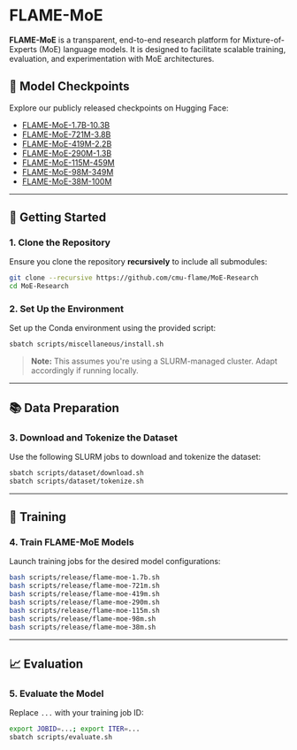 # FLAME-MoE

**FLAME-MoE** is a transparent, end-to-end research platform for Mixture-of-Experts (MoE) language models. It is designed to facilitate scalable training, evaluation, and experimentation with MoE architectures.

## 🔗 Model Checkpoints

Explore our publicly released checkpoints on Hugging Face:

* [FLAME-MoE-1.7B-10.3B](https://huggingface.co/CMU-FLAME/FLAME-MoE-1.7B-10.3B)
* [FLAME-MoE-721M-3.8B](https://huggingface.co/CMU-FLAME/FLAME-MoE-721M-3.8B)
* [FLAME-MoE-419M-2.2B](https://huggingface.co/CMU-FLAME/FLAME-MoE-419M-2.2B)
* [FLAME-MoE-290M-1.3B](https://huggingface.co/CMU-FLAME/FLAME-MoE-290M-1.3B)
* [FLAME-MoE-115M-459M](https://huggingface.co/CMU-FLAME/FLAME-MoE-115M-459M)
* [FLAME-MoE-98M-349M](https://huggingface.co/CMU-FLAME/FLAME-MoE-98M-349M)
* [FLAME-MoE-38M-100M](https://huggingface.co/CMU-FLAME/FLAME-MoE-38M-100M)

---

## 🚀 Getting Started

### 1. Clone the Repository

Ensure you clone the repository **recursively** to include all submodules:

```bash
git clone --recursive https://github.com/cmu-flame/MoE-Research
cd MoE-Research
```

### 2. Set Up the Environment

Set up the Conda environment using the provided script:

```bash
sbatch scripts/miscellaneous/install.sh
```

> **Note:** This assumes you're using a SLURM-managed cluster. Adapt accordingly if running locally.

---

## 📚 Data Preparation

### 3. Download and Tokenize the Dataset

Use the following SLURM jobs to download and tokenize the dataset:

```bash
sbatch scripts/dataset/download.sh
sbatch scripts/dataset/tokenize.sh
```

---

## 🧠 Training

### 4. Train FLAME-MoE Models

Launch training jobs for the desired model configurations:

```bash
bash scripts/release/flame-moe-1.7b.sh
bash scripts/release/flame-moe-721m.sh
bash scripts/release/flame-moe-419m.sh
bash scripts/release/flame-moe-290m.sh
bash scripts/release/flame-moe-115m.sh
bash scripts/release/flame-moe-98m.sh
bash scripts/release/flame-moe-38m.sh
```

---

## 📈 Evaluation

### 5. Evaluate the Model

Replace `...` with your training job ID:

```bash
export JOBID=...; export ITER=...
sbatch scripts/evaluate.sh
```
